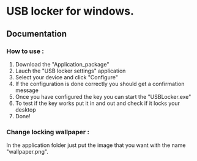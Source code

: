 <h1>USB locker for windows.</h1>
<h2>Documentation</h2>
<h3>How to use :</h3>
<ol>
	<li>Download the "Application_package"</li>
	<li>Lauch the "USB locker settings" application</li>
	<li>Select your device and click "Configure"</li>
	<li>If the configuration is done correctly you should get a confirmation message</li>
	<li>Once you have configured the key you can start the "USBLocker.exe"</li>
	<li>To test if the key works put it in and out and check if it locks your desktop</li>
	<li>Done!</li>
</ol>
<h3>Change locking wallpaper :</h3>
<p>In the application folder just put the image that you want with the name "wallpaper.png".</p>